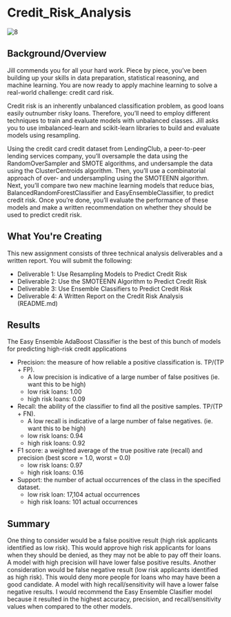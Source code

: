 # Credit_Risk_Analysis

![8](https://user-images.githubusercontent.com/94920551/166291744-a03876b6-adfc-40c0-a5ee-1effce78acc7.png)

## Background/Overview
Jill commends you for all your hard work. Piece by piece, you’ve been building up your skills in data preparation, statistical reasoning, and machine learning. You are now ready to apply machine learning to solve a real-world challenge: credit card risk.

Credit risk is an inherently unbalanced classification problem, as good loans easily outnumber risky loans. Therefore, you’ll need to employ different techniques to train and evaluate models with unbalanced classes. Jill asks you to use imbalanced-learn and scikit-learn libraries to build and evaluate models using resampling.

Using the credit card credit dataset from LendingClub, a peer-to-peer lending services company, you’ll oversample the data using the RandomOverSampler and SMOTE algorithms, and undersample the data using the ClusterCentroids algorithm. Then, you’ll use a combinatorial approach of over- and undersampling using the SMOTEENN algorithm. Next, you’ll compare two new machine learning models that reduce bias, BalancedRandomForestClassifier and EasyEnsembleClassifier, to predict credit risk. Once you’re done, you’ll evaluate the performance of these models and make a written recommendation on whether they should be used to predict credit risk.

## What You're Creating
This new assignment consists of three technical analysis deliverables and a written report. You will submit the following:

* Deliverable 1: Use Resampling Models to Predict Credit Risk
* Deliverable 2: Use the SMOTEENN Algorithm to Predict Credit Risk
* Deliverable 3: Use Ensemble Classifiers to Predict Credit Risk
* Deliverable 4: A Written Report on the Credit Risk Analysis (README.md)

## Results
The Easy Ensemble AdaBoost Classifier is the best of this bunch of models for predicting high-risk credit applications

* Precision: the measure of how reliable a positive classification is. TP/(TP + FP).
  * A low precision is indicative of a large number of false positives (ie. want this to be high)
  * low risk loans: 1.00
  * high risk loans: 0.09
* Recall: the ability of the classifier to find all the positive samples. TP/(TP + FN).
  * A low recall is indicative of a large number of false negatives. (ie. want this to be high)
  * low risk loans: 0.94
  * high risk loans: 0.92
* F1 score: a weighted average of the true positive rate (recall) and precision (best score = 1.0, worst = 0.0)
  * low risk loans: 0.97
  * high risk loans: 0.16
* Support: the number of actual occurrences of the class in the specified dataset.
  * low risk loan: 17,104 actual occurrences
  * high risk loans: 101 actual occurrences

## Summary
One thing to consider would be a false positive result (high risk applicants identified as low risk). This would approve high risk applicants for loans when they should be denied, as they may not be able to pay off their loans. A model with high precision will have lower false positive results. 
Another consideration would be false negative result (low risk applicants identified as high risk). This would deny more people for loans who may have been a good candidate. A model with high recall/sensitivity will have a lower false negative results. 
I would recommend the Easy Ensemble Clasifier model because it resulted in the highest accuracy, precision, and recall/sensitivity values when compared to the other models.
